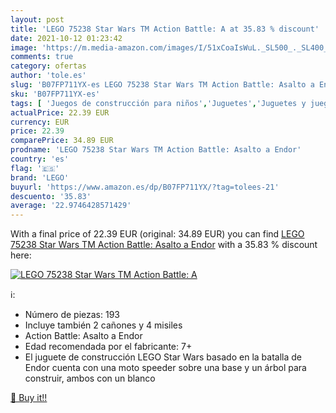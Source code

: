 ```yaml
---
layout: post
title: 'LEGO 75238 Star Wars TM Action Battle: A at 35.83 % discount'
date: 2021-10-12 01:23:42
image: 'https://m.media-amazon.com/images/I/51xCoaIsWuL._SL500_._SL400_.jpg'
comments: true
category: ofertas
author: 'tole.es'
slug: 'B07FP711YX-es LEGO 75238 Star Wars TM Action Battle: Asalto a Endor'
sku: 'B07FP711YX-es'
tags: [ 'Juegos de construcción para niños','Juguetes','Juguetes y juegos','lego', ]
actualPrice: 22.39 EUR
currency: EUR
price: 22.39
comparePrice: 34.89 EUR
prodname: 'LEGO 75238 Star Wars TM Action Battle: Asalto a Endor'
country: 'es'
flag: '🇪🇸'
brand: 'LEGO'
buyurl: 'https://www.amazon.es/dp/B07FP711YX/?tag=tolees-21'
descuento: '35.83'
average: '22.9746428571429'
---
```


With a final price of 22.39 EUR (original: 34.89 EUR) you can find [LEGO 75238 Star Wars TM Action Battle: Asalto a Endor](https://www.amazon.es/dp/B07FP711YX/?tag=tolees-21) with a  35.83 % discount here:

[![LEGO 75238 Star Wars TM Action Battle: A](https://m.media-amazon.com/images/I/51xCoaIsWuL._SL500_._SL400_.jpg)](https://www.amazon.es/dp/B07FP711YX/?tag=tolees-21)

ℹ️:

- Número de piezas: 193
- Incluye también 2 cañones y 4 misiles
- Action Battle: Asalto a Endor
- Edad recomendada por el fabricante: 7+
- El juguete de construcción LEGO Star Wars basado en la batalla de Endor cuenta con una moto speeder sobre una base y un árbol para construir, ambos con un blanco

[🛒 Buy it!!](https://www.amazon.es/dp/B07FP711YX/?tag=tolees-21)
